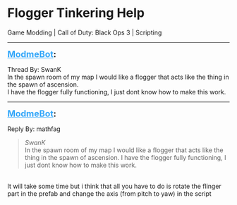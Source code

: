 # Flogger Tinkering Help
Game Modding | Call of Duty: Black Ops 3 | Scripting

---
<strong style="font-size: 1.4em;"><span style="text-decoration: underline;text-decoration-color: #34a7f9;"><span style="color:#34a7f9;">ModmeBot</span></span>:</strong>

<p>Thread By: SwanK<br />In the spawn room of my map I would like a flogger that acts like the thing in the spawn of ascension.<br />I have the flogger fully functioning, I just dont know how to make this work.</p>

---
<strong style="font-size: 1.4em;"><span style="text-decoration: underline;text-decoration-color: #34a7f9;"><span style="color:#34a7f9;">ModmeBot</span></span>:</strong>

<p>Reply By: mathfag<br /><blockquote><em>SwanK</em><br />In the spawn room of my map I would like a flogger that acts like the thing in the spawn of ascension. I have the flogger fully functioning, I just dont know how to make this work.</blockquote><br /> It will take some time but i think that all you have to do is rotate the flinger part in the prefab and change the axis (from pitch to yaw) in the script</p>

